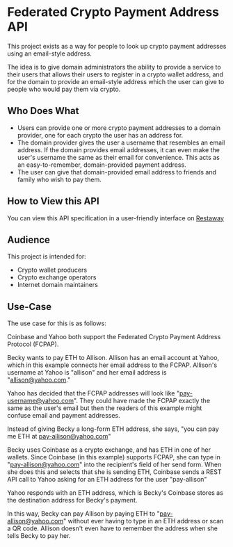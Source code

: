 # Federated Crypto Payment Address API

This project exists as a way for people to look up crypto payment
addresses using an email-style address.

The idea is to give domain administrators the ability to provide a service to their users that allows their users to register in a crypto wallet address, and for the domain to provide an email-style address which the user can give to people who would pay them via crypto.

## Who Does What

* Users can provide one or more crypto payment addresses to a domain provider, one for each crypto the user has an address for.
* The domain provider gives the user a username that resembles an email address. If the domain provides email addresses, it can even make the user's username the same as their email for convenience. This acts as an easy-to-remember, domain-provided payment address.
* The user can give that domain-provided email address to friends and family who wish to pay them.

## How to View this API

You can view this API specification in a user-friendly interface on [Restaway](https://backupbrain.github.io/restaway/?q=https://raw.githubusercontent.com/backupbrain/federated-crypto-address-api/main/federated-crypto-address-api.yaml)

## Audience

This project is intended for:

* Crypto wallet producers
* Crypto exchange operators
* Internet domain maintainers

## Use-Case

The use case for this is as follows:

Coinbase and Yahoo both support the Federated Crypto Payment Address Protocol (FCPAP).

Becky wants to pay ETH to Allison. Allison has an email account at Yahoo, which in this example connects her email address to the FCPAP. Allison's username at Yahoo is "allison" and her email address is "allison@yahoo.com." 

Yahoo has decided that the FCPAP addresses will look like "pay-username@yahoo.com". They could have made the FCPAP exactly the same as the user's email but then the readers of this example might confuse email and payment addresses.

Instead of giving Becky a long-form ETH address, she says, "you can pay me ETH at pay-allison@yahoo.com"

Becky uses Coinbase as a crypto exchange, and has ETH in one of her wallets. Since Coinbase (in this example) supports FCPAP, she can type in "pay-allison@yahoo.com" into the recipient's field of her send form. When she does this and selects that she is sending ETH, Coinbase sends a REST API call to Yahoo asking for an ETH address for the user "pay-allison"

Yahoo responds with an ETH address, which is Becky's Coinbase stores as the destination address for Becky's payment.

In this way, Becky can pay Allison by paying ETH to "pay-allison@yahoo.com" without ever having to type in an ETH address or scan a QR code. Allison doesn't even have to remember the address when she tells Becky to pay her.
